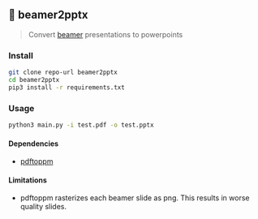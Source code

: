 ## 📜 beamer2pptx
> Convert [beamer](https://ctan.org/pkg/beamer/?lang=en) presentations to powerpoints

### Install 
```bash
git clone repo-url beamer2pptx
cd beamer2pptx
pip3 install -r requirements.txt
```

### Usage
```bash
python3 main.py -i test.pdf -o test.pptx
```

#### Dependencies
- [pdftoppm](https://manpages.ubuntu.com/manpages/focal/en/man1/pdftoppm.1.html)


#### Limitations
- pdftoppm rasterizes each beamer slide as png. This results in worse quality slides. 